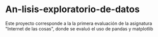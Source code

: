 # An-lisis-exploratorio-de-datos
Este proyecto corresponde a la la primera evaluación de la asignatura "Internet de las cosas", donde se evaluó el uso de pandas y matplotlib
